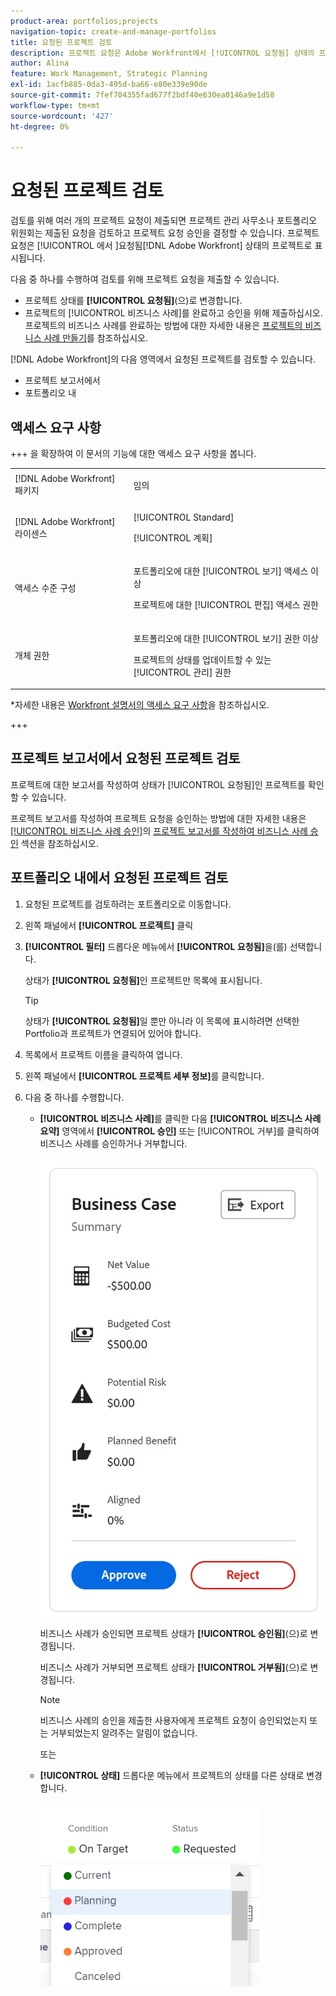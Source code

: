 ```yaml
---
product-area: portfolios;projects
navigation-topic: create-and-manage-portfolios
title: 요청된 프로젝트 검토
description: 프로젝트 요청은 Adobe Workfront에서 [!UICONTROL 요청됨] 상태의 프로젝트로 표시됩니다. 이 문서에서는 프로젝트 요청을 검토하는 방법에 대해 설명합니다.
author: Alina
feature: Work Management, Strategic Planning
exl-id: 1acfb885-0da3-495d-ba66-e80e339e90de
source-git-commit: 7fef704355fad677f2bdf40e630ea0146a9e1d58
workflow-type: tm+mt
source-wordcount: '427'
ht-degree: 0%

---
```


# 요청된 프로젝트 검토

<!--Audited: 10/2025-->

검토를 위해 여러 개의 프로젝트 요청이 제출되면 프로젝트 관리 사무소나 포트폴리오 위원회는 제출된 요청을 검토하고 프로젝트 요청 승인을 결정할 수 있습니다. 프로젝트 요청은 [!UICONTROL 에서 &#x200B;]요청됨[!DNL Adobe Workfront] 상태의 프로젝트로 표시됩니다.

다음 중 하나를 수행하여 검토를 위해 프로젝트 요청을 제출할 수 있습니다.

* 프로젝트 상태를 **[!UICONTROL 요청됨]**(으)로 변경합니다.
* 프로젝트의 [!UICONTROL 비즈니스 사례]를 완료하고 승인을 위해 제출하십시오.\
   프로젝트의 비즈니스 사례를 완료하는 방법에 대한 자세한 내용은 [프로젝트의 비즈니스 사례 만들기](../../../manage-work/projects/define-a-business-case/create-business-case.md)를 참조하십시오.

[!DNL Adobe Workfront]의 다음 영역에서 요청된 프로젝트를 검토할 수 있습니다.

* 프로젝트 보고서에서
* 포트폴리오 내

## 액세스 요구 사항

+++ 을 확장하여 이 문서의 기능에 대한 액세스 요구 사항을 봅니다. 

<table style="table-layout:auto"> 
 <col> 
 <col> 
 <tbody> 
  <tr> 
   <td role="rowheader">[!DNL Adobe Workfront] 패키지</td> 
   <td><p>임의</p> </td> 
  </tr> 
  <tr> 
   <td role="rowheader">[!DNL Adobe Workfront] 라이센스</td> 
   <td> <p>[!UICONTROL Standard] </p> 
   <p>[!UICONTROL 계획]</p> </td> 
  </tr> 
  <tr> 
   <td role="rowheader">액세스 수준 구성</td> 
   <td> <p>포트폴리오에 대한 [!UICONTROL 보기] 액세스 이상</p> <p>프로젝트에 대한 [!UICONTROL 편집] 액세스 권한</p>  </td> 
  </tr> 
  <tr> 
   <td role="rowheader">개체 권한</td> 
   <td> <p>포트폴리오에 대한 [!UICONTROL 보기] 권한 이상</p> <p>프로젝트의 상태를 업데이트할 수 있는 [!UICONTROL 관리] 권한</p>  </td> 
  </tr> 
 </tbody> 
</table>

*자세한 내용은 [Workfront 설명서의 액세스 요구 사항](/help/quicksilver/administration-and-setup/add-users/access-levels-and-object-permissions/access-level-requirements-in-documentation.md)을 참조하십시오.

+++

<!--Old:

<table style="table-layout:auto"> 
 <col> 
 <col> 
 <tbody> 
  <tr> 
   <td role="rowheader">[!DNL Adobe Workfront] plan</td> 
   <td><p>Any</p> </td> 
  </tr> 
  <tr> 
   <td role="rowheader">[!DNL Adobe Workfront] license*</td> 
   <td> <p>[!UICONTROL Plan] </p> </td> 
  </tr> 
  <tr> 
   <td role="rowheader">Access level configurations</td> 
   <td> <p>[!UICONTROL View] access or higher to Portfolios</p> <p>[!UICONTROL Edit] access to Projects</p>  </td> 
  </tr> 
  <tr> 
   <td role="rowheader">Object permissions</td> 
   <td> <p>[!UICONTROL View] permissions or higher on the portfolio</p> <p>[!UICONTROL Manage] permissions on the projects to update their status</p>  </td> 
  </tr> 
 </tbody> 
</table>-->

## 프로젝트 보고서에서 요청된 프로젝트 검토

프로젝트에 대한 보고서를 작성하여 상태가 [!UICONTROL 요청됨]인 프로젝트를 확인할 수 있습니다.

프로젝트 보고서를 작성하여 프로젝트 요청을 승인하는 방법에 대한 자세한 내용은 [[!UICONTROL 비즈니스 사례 승인]](../../../manage-work/projects/define-a-business-case/approve-business-case.md#build-a-report)의 [프로젝트 보고서를 작성하여 비즈니스 사례 승인](../../../manage-work/projects/define-a-business-case/approve-business-case.md) 섹션을 참조하십시오.

## 포트폴리오 내에서 요청된 프로젝트 검토

1. 요청된 프로젝트를 검토하려는 포트폴리오로 이동합니다.
1. 왼쪽 패널에서 **[!UICONTROL 프로젝트]** 클릭
1. **[!UICONTROL 필터]** 드롭다운 메뉴에서 **[!UICONTROL 요청됨]**&#x200B;을(를) 선택합니다.

   상태가 **[!UICONTROL 요청됨]**&#x200B;인 프로젝트만 목록에 표시됩니다.

   >[!TIP]
   >
   > 상태가 **[!UICONTROL 요청됨]**&#x200B;일 뿐만 아니라 이 목록에 표시하려면 선택한 Portfolio과 프로젝트가 연결되어 있어야 합니다.

1. 목록에서 프로젝트 이름을 클릭하여 엽니다.
1. 왼쪽 패널에서 **[!UICONTROL 프로젝트 세부 정보]**&#x200B;를 클릭합니다.
1. 다음 중 하나를 수행합니다.

   * **[!UICONTROL 비즈니스 사례]**&#x200B;를 클릭한 다음 **[!UICONTROL 비즈니스 사례 요약]** 영역에서 **[!UICONTROL 승인]** 또는 [!UICONTROL 거부]를 클릭하여 비즈니스 사례를 승인하거나 거부합니다.

     ![approve_or_reject_business_case.png](assets/approve-or-reject-business-case-350x563.png)

     비즈니스 사례가 승인되면 프로젝트 상태가 **[!UICONTROL 승인됨]**(으)로 변경됩니다.

     비즈니스 사례가 거부되면 프로젝트 상태가 **[!UICONTROL 거부됨]**(으)로 변경됩니다.

     >[!NOTE]
     >
     >비즈니스 사례의 승인을 제출한 사용자에게 프로젝트 요청이 승인되었는지 또는 거부되었는지 알려주는 알림이 없습니다.

     또는

   * **[!UICONTROL 상태]** 드롭다운 메뉴에서 프로젝트의 상태를 다른 상태로 변경합니다.

     ![드롭다운에서 프로젝트 상태 변경](assets/project-status-change-from-drop-down-in-header-nwe-350x294.png)




